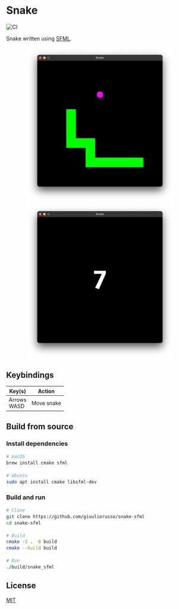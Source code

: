 # Snake

![CI](https://github.com/giuuliorusso/snake-sfml/workflows/CI/badge.svg)

Snake written using [SFML](https://github.com/SFML/SFML).

<p align="center">
  <img src="./docs/screenshot1.png" width="400">
  <img src="./docs/screenshot2.png" width="400">
</p>

## Keybindings

| Key(s) | Action |
| ------ | ------ |
| Arrows<br>WASD | Move snake |

## Build from source

### Install dependencies

```bash
# macOS
brew install cmake sfml

# Ubuntu
sudo apt install cmake libsfml-dev
```

### Build and run

```bash
# Clone
git clone https://github.com/giuuliorusso/snake-sfml
cd snake-sfml

# Build
cmake -S . -B build
cmake --build build

# Run
./build/snake_sfml
```

## License

[MIT](./LICENSE)
